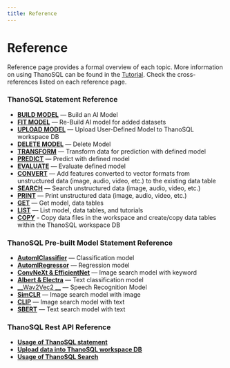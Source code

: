 ```yaml
---
title: Reference
---
```


# __Reference__

Reference page provides a formal overview of each topic. More information on using ThanoSQL can be found in the [Tutorial](/en/tutorials/algorithm_list/). Check the cross-references listed on each reference page.

### __ThanoSQL Statement Reference__

- [__BUILD MODEL__](/en/how-to_guides/ThanoSQL_query/BUILD_MODEL_SYNTAX/) — Build an AI Model
- [__FIT MODEL__](/en/how-to_guides/ThanoSQL_query/FIT_MODEL_SYNTAX/) —  Re-Build AI model for added datasets
- [__UPLOAD MODEL__](/en/how-to_guides/ThanoSQL_query/UPLOAD_SYNTAX/) — Upload User-Defined Model to ThanoSQL workspace DB
- [__DELETE MODEL__](/en/how-to_guides/ThanoSQL_query/DELETE_MODEL_SYNTAX/) —  Delete Model
- [__TRANSFORM__](/en/how-to_guides/ThanoSQL_query/TRANSFORM_MODEL_SYNTAX/) — Transform data for prediction with defined model
- [__PREDICT__](/en/how-to_guides/ThanoSQL_query/PREDICT_MODEL_SYNTAX/) — Predict with defined model
- [__EVALUATE__](/en/how-to_guides/ThanoSQL_query/EVALUATE_MODEL_SYNTAX/) — Evaluate defined model
- [__CONVERT__](/en/how-to_guides/ThanoSQL_query/CONVERT_USING_SYNTAX/) — Add features converted to vector formats from unstructured data (image, audio, video, etc.) to the existing data table
- [__SEARCH__](/en/how-to_guides/ThanoSQL_query/SEARCH_SYNTAX/) — Search unstructured data (image, audio, video, etc.) 
- [__PRINT__](/en/how-to_guides/ThanoSQL_query/PRINT_SYNTAX/) — Print unstructured data (image, audio, video, etc.)
- [__GET__](/en/how-to_guides/ThanoSQL_query/GET_SYNTAX/) —  Get model, data tables  
- [__LIST__](/en/how-to_guides/ThanoSQL_query/LIST_SYNTAX/) — List model, data tables, and tutorials
- [__COPY__](/en/how-to_guides/ThanoSQL_query/COPY_SYNTAX/) - Copy data files in the workspace and create/copy data tables within the ThanoSQL workspace DB

### __ThanoSQL Pre-built Model Statement Reference__

- [__AutomlClassifier__](/en/how-to_guides/ThanoSQL_model/AutomlClassifier/) — Classification model
- [__AutomlRegressor__](/en/how-to_guides/ThanoSQL_model/AutomlRegressor/) — Regression model
- [__ConvNeXt & EfficientNet__](/en/how-to_guides/ThanoSQL_model/ConvNeXt_EfficientNet/) — Image search model with keyword
- [__Albert & Electra__](/en/how-to_guides/ThanoSQL_model/Albert_Electra/) — Text classification model
- [__Wav2Vec2 __](/en/how-to_guides/ThanoSQL_model/wav2vec2/) — Speech Recognition Model
- [__SimCLR__](/en/how-to_guides/ThanoSQL_model/SimCLR/) —  Image search model with image
- [__CLIP__](/en/how-to_guides/ThanoSQL_model/CLIP/) — Image search model with text
- [__SBERT__](/en/how-to_guides/ThanoSQL_model/SBERT/) — Text search model with text

### __ThanoSQL Rest API Reference__

- [__Usage of ThanoSQL statement__](/en/how-to_guides/ThanoSQL_connecting/rest_api_thanosql_query/)
- [__Upload data into ThanoSQL workspace DB__](/en/how-to_guides/ThanoSQL_connecting/rest_api_thanosql_insert/)
- [__Usage of ThanoSQL Search__](/en/how-to_guides/ThanoSQL_connecting/rest_api_thanosql_search/)
